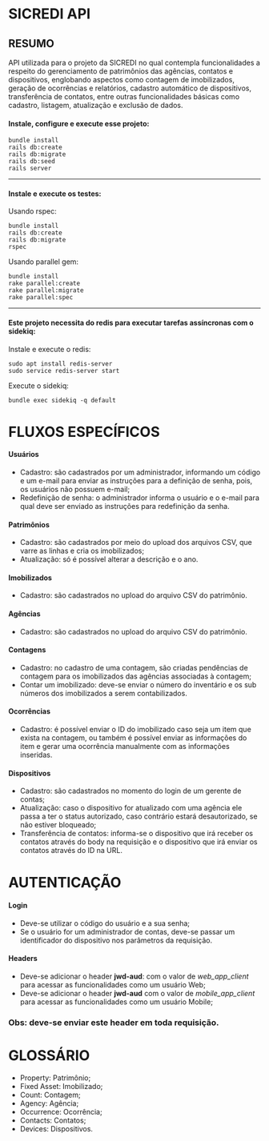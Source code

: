 # SICREDI API
## RESUMO
API utilizada para o projeto da SICREDI no qual contempla funcionalidades a respeito do gerenciamento de patrimônios das agências, contatos e dispositivos, englobando aspectos como contagem de imobilizados, geração de ocorrências e relatórios, cadastro automático de dispositivos, transferência de contatos, entre outras funcionalidades básicas como cadastro, listagem, atualização e exclusão de dados.

####  Instale, configure e execute esse projeto:
```
bundle install
rails db:create
rails db:migrate
rails db:seed
rails server
```
----
#### Instale e execute os testes:
Usando rspec:
```
bundle install
rails db:create
rails db:migrate
rspec
```
Usando parallel gem:
```
bundle install
rake parallel:create
rake parallel:migrate
rake parallel:spec
```
----
#### Este projeto necessita do redis para executar tarefas assíncronas com o sidekiq:

Instale e execute o redis:
```
sudo apt install redis-server
sudo service redis-server start
```
Execute o sidekiq:
```
bundle exec sidekiq -q default
```

# FLUXOS ESPECÍFICOS
#### **Usuários**
- Cadastro: são cadastrados por um administrador, informando um código e um e-mail para enviar as instruções para a definição de senha, pois, os usuários não possuem e-mail;
- Redefinição de senha: o administrador informa o usuário e o e-mail para qual deve ser enviado as instruções para redefinição da senha.

#### **Patrimônios**
- Cadastro: são cadastrados por meio do upload dos arquivos CSV, que varre as linhas e cria os imobilizados;
- Atualização: só é possível alterar a descrição e o ano.

#### **Imobilizados**
- Cadastro: são cadastrados no upload do arquivo CSV do patrimônio.
#### **Agências**
- Cadastro: são cadastrados no upload do arquivo CSV do patrimônio.
#### **Contagens**
- Cadastro: no cadastro de uma contagem, são criadas pendências de contagem para os imobilizados das agências associadas à contagem;
- Contar um imobilizado: deve-se enviar o número do inventário e os sub números dos imobilizados a serem contabilizados.
#### **Ocorrências**
- Cadastro: é possível enviar o ID do imobilizado caso seja um item que exista na contagem, ou também é possível enviar as informações do item e gerar uma ocorrência manualmente com as informações inseridas.
#### **Dispositivos**
- Cadastro: são cadastrados no momento do login de um gerente de contas;
- Atualização: caso o dispositivo for atualizado com uma agência ele passa a ter o status autorizado, caso contrário estará desautorizado, se não estiver bloqueado;
- Transferência de contatos: informa-se o dispositivo que irá receber os contatos através do body na requisição e o dispositivo que irá enviar os contatos através do ID na URL.

# AUTENTICAÇÃO
#### **Login**
- Deve-se utilizar o código do usuário e a sua senha;
- Se o usuário for um administrador de contas, deve-se passar um identificador do dispositivo nos parâmetros da requisição.

#### **Headers**
- Deve-se adicionar o header **jwd-aud**: com o valor de *web_app_client* para acessar as funcionalidades como um usuário Web;
- Deve-se adicionar o header **jwd-aud** com o valor de *mobile_app_client* para acessar as funcionalidades como um usuário Mobile;
####
### **Obs: deve-se enviar este header em toda requisição.**

# GLOSSÁRIO
- Property: Patrimônio;
- Fixed Asset: Imobilizado;
- Count: Contagem;
- Agency: Agência;
- Occurrence: Ocorrência;
- Contacts: Contatos;
- Devices: Dispositivos.
